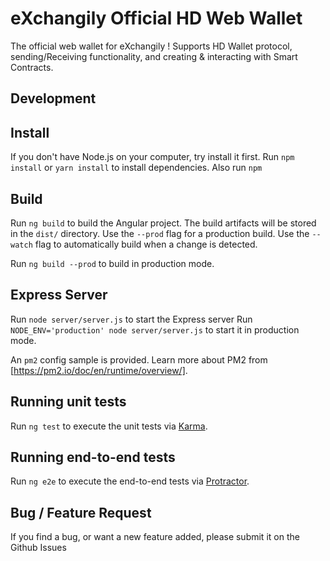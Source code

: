 # eXchangily Official HD Web Wallet
The official web wallet for eXchangily !
Supports HD Wallet protocol, sending/Receiving functionality, and creating & interacting with Smart Contracts.

## Development
## Install
If you don't have Node.js on your computer, try install it first. 
Run `npm install` or `yarn install` to install dependencies.
Also run `npm `

## Build
Run `ng build` to build the Angular project. The build artifacts will be stored in the `dist/` directory. Use the `--prod` flag for a production build. 
Use the `--watch` flag to automatically build when a change is detected. 

Run `ng build --prod` to build in production mode. 

## Express Server 
Run `node server/server.js` to start the Express server
Run `NODE_ENV='production' node server/server.js` to start it in production mode.

An `pm2` config sample is provided. Learn more about PM2 from [https://pm2.io/doc/en/runtime/overview/].

## Running unit tests

Run `ng test` to execute the unit tests via [Karma](https://karma-runner.github.io).

## Running end-to-end tests

Run `ng e2e` to execute the end-to-end tests via [Protractor](http://www.protractortest.org/).

## Bug / Feature Request
If you find a bug, or want a new feature added, please submit it on the Github Issues
